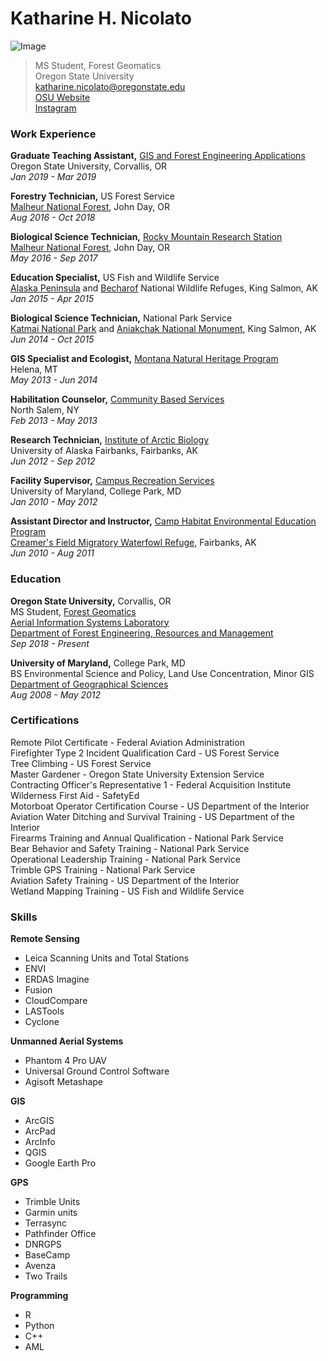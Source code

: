 # Katharine H. Nicolato

![Image](https://scontent-lax3-2.cdninstagram.com/vp/c3298f638bc944fea090b6b8432a463f/5D335DAB/t51.2885-19/s320x320/20181030_1949539928622814_4644340186627440640_a.jpg?_nc_ht=scontent-lax3-2.cdninstagram.com)

>MS Student, Forest Geomatics<br/>
>Oregon State University<br/>
katharine.nicolato@oregonstate.edu<br/>
[OSU Website](http://directory.forestry.oregonstate.edu/people/nicolato-katharine)<br/>
[Instagram](http://www.instagram.com/kitnix)<br/>

### Work Experience

**Graduate Teaching Assistant,** [GIS and Forest Engineering Applications](http://fe257.forestry.oregonstate.edu/)<br/>
Oregon State University, Corvallis, OR<br/>
*Jan 2019 - Mar 2019*<br/>

**Forestry Technician,** US Forest Service<br/>
[Malheur National Forest](https://www.fs.usda.gov/malheur), John Day, OR<br/>
*Aug 2016 - Oct 2018*<br/>

**Biological Science Technician,** [Rocky Mountain Research Station](https://www.fs.fed.us/rmrs/)<br/>
[Malheur National Forest](https://www.fs.usda.gov/malheur), John Day, OR<br/>
*May 2016 - Sep 2017*<br/>

**Education Specialist,** US Fish and Wildlife Service<br/>
[Alaska Peninsula](https://www.fws.gov/refuge/alaska_peninsula/) and [Becharof](https://www.fws.gov/refuge/becharof/) National Wildlife Refuges, King Salmon, AK<br/>
*Jan 2015 - Apr 2015*<br/>

**Biological Science Technician,** National Park Service<br/>
[Katmai National Park](https://www.nps.gov/katm/index.htm) and [Aniakchak National Monument](https://www.nps.gov/ania/index.htm), King Salmon, AK<br/>
*Jun 2014 - Oct 2015*<br/>

**GIS Specialist and Ecologist,** [Montana Natural Heritage Program](http://mtnhp.org/)<br/>
Helena, MT<br/>
*May 2013 - Jun 2014*<br/>

**Habilitation Counselor,** [Community Based Services](https://commbasedservices.org/)<br/>
North Salem, NY<br/>
*Feb 2013 - May 2013*<br/>

**Research Technician,** [Institute of Arctic Biology](https://www.iab.uaf.edu/)<br/>
University of Alaska Fairbanks, Fairbanks, AK<br/>
*Jun 2012 - Sep 2012*<br/>

**Facility Supervisor,** [Campus Recreation Services](https://recwell.umd.edu/)<br/>
University of Maryland, College Park, MD<br/>
*Jan 2010 - May 2012*<br/>

**Assistant Director and Instructor,** [Camp Habitat Environmental Education Program](https://www.facebook.com/camp.habitat/)<br/>
[Creamer's Field Migratory Waterfowl Refuge](https://www.adfg.alaska.gov/index.cfm?adfg=creamersfield.main), Fairbanks, AK<br/>
*Jun 2010 - Aug 2011*<br/>

 ### Education

**Oregon State University,** Corvallis, OR<br/>
MS Student, [Forest Geomatics](https://www.forestry.oregonstate.edu/research-areas/forest-biometrics-and-geomatics)<br/>
[Aerial Information Systems Laboratory](http://ais.forestry.oregonstate.edu/)<br/>
[Department of Forest Engineering, Resources and Management](\https://ferm.forestry.oregonstate.edu/)<br/>
*Sep 2018 - Present*<br/>

**University of Maryland,** College Park, MD<br/>
BS Environmental Science and Policy, Land Use Concentration, Minor GIS<br/>
[Department of Geographical Sciences](https://geog.umd.edu/)<br/>
*Aug 2008 - May 2012*<br/>

### Certifications

Remote Pilot Certificate - Federal Aviation Administration<br/>
Firefighter Type 2 Incident Qualification Card - US Forest Service<br/>
Tree Climbing - US Forest Service<br/>
Master Gardener - Oregon State University Extension Service<br/>
Contracting Officer's Representative 1 - Federal Acquisition Institute<br/>
Wilderness First Aid - SafetyEd<br/>
Motorboat Operator Certification Course - US Department of the Interior<br/>
Aviation Water Ditching and Survival Training - US Department of the Interior<br/>
Firearms Training and Annual Qualification - National Park Service<br/>
Bear Behavior and Safety Training - National Park Service<br/>
Operational Leadership Training - National Park Service<br/>
Trimble GPS Training - National Park Service<br/>
Aviation Safety Training - US Department of the Interior<br/>
Wetland Mapping Training - US Fish and Wildlife Service<br/>

### Skills

**Remote Sensing**
* Leica Scanning Units and Total Stations
* ENVI
* ERDAS Imagine
* Fusion
* CloudCompare
* LASTools
* Cyclone

**Unmanned Aerial Systems**
* Phantom 4 Pro UAV
* Universal Ground Control Software
* Agisoft Metashape

**GIS**
* ArcGIS
* ArcPad
* ArcInfo
* QGIS
* Google Earth Pro

**GPS**
* Trimble Units
* Garmin units
* Terrasync
* Pathfinder Office
* DNRGPS
* BaseCamp
* Avenza
* Two Trails

**Programming**
* R
* Python
* C++
* AML
